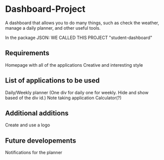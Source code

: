 # Dashboard-Project
A dashboard that allows you to do many things, such as check the weather, manage a daily planner, and other useful tools.



In the package JSON: WE CALLED THIS PROJECT "student-dashboard"

## Requirements
Homepage with all of the applications 
Creative and interesting style


## List of applications to be used
Daily/Weekly planner (One div for daily one for weekly. Hide and show based of the div id.)
Note taking application
Calculator(?)




## Additional additions
Create and use a logo

## Future developements
Notifications for the planner
